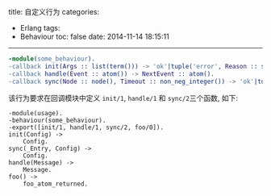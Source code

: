 title: 自定义行为
categories:
  - Erlang
tags:
  - Behaviour
toc: false
date: 2014-11-14 18:15:11
---


```erlang
-module(some_behaviour).
-callback init(Args :: list(term())) -> 'ok'|tuple('error', Reason :: string()).
-callback handle(Event :: atom()) -> NextEvent :: atom().
-callback sync(Node :: node(), Timeout :: non_neg_integer()) -> 'ok'|tuple('error', Reason :: string()).
```

该行为要求在回调模块中定义 `init/1`, `handle/1` 和 `sync/2`三个函数, 如下:

```
-module(usage).
-behaviour(some_behaviour).
-export([init/1, handle/1, sync/2, foo/0]).
init(Config) ->
    Config.
sync(_Entry, Config) ->
    Config.
handle(Message) ->
    Message.
foo() ->
    foo_atom_returned.
```